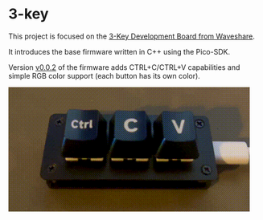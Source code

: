 # 3-key

This project is focused on the [3-Key Development Board from Waveshare](https://www.waveshare.com/rp2040-keyboard-3.htm).

It introduces the base firmware written in C++ using the Pico-SDK.

Version [v0.0.2](https://github.com/dtrochow/3-key/releases/tag/v0.0.2) of the firmware adds CTRL+C/CTRL+V capabilities and simple RGB color support (each button has its own color).

![3-key hardware](assets/gifs/3-key.gif)
